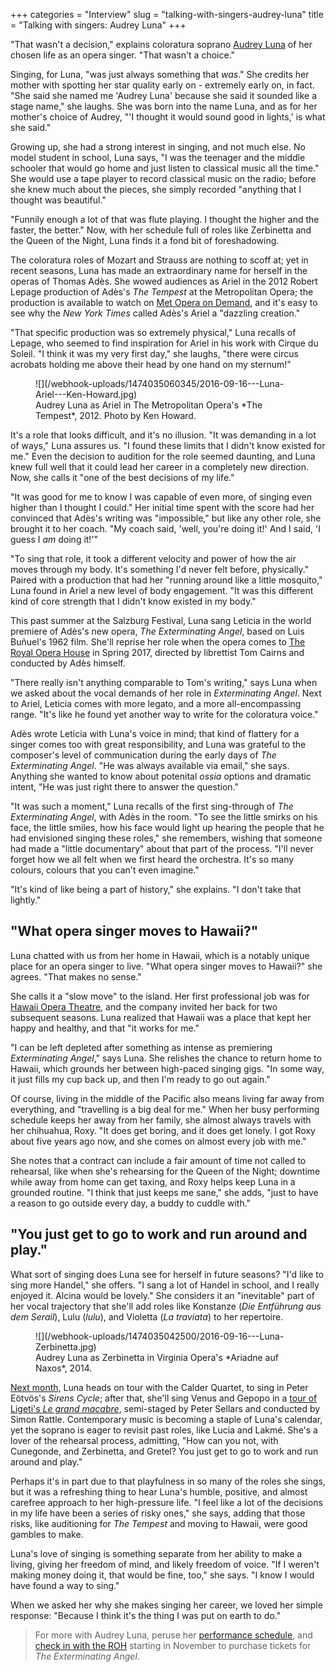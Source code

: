 +++
categories = "Interview"
slug = "talking-with-singers-audrey-luna"
title = "Talking with singers: Audrey Luna"
+++

"That wasn't a decision," explains coloratura soprano [Audrey Luna](/scene/people/audrey-luna/) of her chosen life as an opera singer. "That wasn't a choice." 

Singing, for Luna, "was just always something that *was*." She credits her mother with spotting her star quality early on - extremely early on, in fact. "She said she named me 'Audrey Luna' because she said it sounded like a stage name," she laughs. She was born into the name Luna, and as for her mother's choice of Audrey, "'I thought it would sound good in lights,' is what she said."

Growing up, she had a strong interest in singing, and not much else. No model student in school, Luna says, "I was the teenager and the middle schooler that would go home and just listen to classical music all the time." She would use a tape player to record classical music on the radio; before she knew much about the pieces, she simply recorded "anything that I thought was beautiful."

"Funnily enough a lot of that was flute playing. I thought the higher and the faster, the better." Now, with her schedule full of roles like Zerbinetta and the Queen of the Night, Luna finds it a fond bit of foreshadowing.

The coloratura roles of Mozart and Strauss are nothing to scoff at; yet in recent seasons, Luna has made an extraordinary name for herself in the operas of Thomas Adès. She wowed audiences as Ariel in the 2012 Robert Lepage production of Adès's *The Tempest* at the Metropolitan Opera; the production is available to watch on [Met Opera on Demand](https://metopera.org/Season/On-Demand/), and it's easy to see why the *New York Times* called Adès's Ariel a "dazzling creation."

"That specific production was so extremely physical," Luna recalls of Lepage, who seemed to find inspiration for Ariel in his work with Cirque du Soleil. "I think it was my very first day," she laughs, "there were circus acrobats holding me above their head by one hand on my sternum!"

<figure data-type="image">
![](/webhook-uploads/1474035060345/2016-09-16---Luna-Ariel---Ken-Howard.jpg)
<figcaption>Audrey Luna as Ariel in The Metropolitan Opera's *The Tempest*, 2012. Photo by Ken Howard.</figcaption>
</figure>

It's a role that looks difficult, and it's no illusion. "It was demanding in a lot of ways," Luna assures us. "I found these limits that I didn't know existed for me." Even the decision to audition for the role seemed daunting, and Luna knew full well that it could lead her career in a completely new direction. Now, she calls it "one of the best decisions of my life."

"It was good for me to know I was capable of even more, of singing even higher than I thought I could." Her initial time spent with the score had her convinced that Adès's writing was "impossible," but like any other role, she brought it to her coach. "My coach said, 'well, you're doing it!' And I said, 'I guess I *am* doing it!'"

"To sing that role, it took a different velocity and power of how the air moves through my body. It's something I'd never felt before, physically." Paired with a production that had her "running around like a little mosquito," Luna found in Ariel a new level of body engagement. "It was this different kind of core strength that I didn't know existed in my body."

This past summer at the Salzburg Festival, Luna sang Leticia in the world premiere of Adès's new opera, *The Exterminating Angel*, based on Luis Buñuel's 1962 film. She'll reprise her role when the opera comes to [The Royal Opera House](http://www.roh.org.uk/productions/the-exterminating-angel-by-tom-cairns) in Spring 2017, directed by librettist Tom Cairns and conducted by Adès himself. 

"There really isn't anything comparable to Tom's writing," says Luna when we asked about the vocal demands of her role in *Exterminating Angel*. Next to Ariel, Leticia comes with more legato, and a more all-encompassing range. "It's like he found yet another way to write for the coloratura voice." 

Adès wrote Leticia with Luna's voice in mind; that kind of flattery for a singer comes too with great responsibility, and Luna was grateful to the composer's level of communication during the early days of *The Exterminating Angel*. "He was always available via email," she says. Anything she wanted to know about potenital *ossia* options and dramatic intent, "He was just right there to answer the question."

"It was such a moment," Luna recalls of the first sing-through of *The Exterminating Angel*, with Adès in the room. "To see the little smirks on his face, the little smiles, how his face would light up hearing the people that he had envisioned singing these roles," she remembers, wishing that someone had made a "little documentary" about that part of the process. "I'll never forget how we all felt when we first heard the orchestra. It's so many colours, colours that you can't even imagine."

"It's kind of like being a part of history," she explains. "I don't take that lightly." 

## "What opera singer moves to Hawaii?"

Luna chatted with us from her home in Hawaii, which is a notably unique place for an opera singer to live. "What opera singer moves to Hawaii?" she agrees. "That makes no sense."

She calls it a "slow move" to the island. Her first professional job was for [Hawaii Opera Theatre](https://hawaiiopera.org/), and the company invited her back for two subsequent seasons. Luna realized that Hawaii was a place that kept her happy and healthy, and that "it works for me." 

"I can be left depleted after something as intense as premiering *Exterminating Angel*," says Luna. She relishes the chance to return home to Hawaii, which grounds her between high-paced singing gigs. "In some way, it just fills my cup back up, and then I'm ready to go out again."

Of course, living in the middle of the Pacific also means living far away from everything, and "travelling is a big deal for me." When her busy performing schedule keeps her away from her family, she almost always travels with her chihuahua, Roxy. "It does get boring, and it does get lonely. I got Roxy about five years ago now, and she comes on almost every job with me." 

She notes that a contract can include a fair amount of time not called to rehearsal, like when she's rehearsing for the Queen of the Night; downtime while away from home can get taxing, and Roxy helps keep Luna in a grounded routine. "I think that just keeps me sane," she adds, "just to have a reason to go outside every day, a buddy to cuddle with."

## "You just get to go to work and run around and play."

What sort of singing does Luna see for herself in future seasons? "I'd like to sing more Handel," she offers. "I sang a lot of Handel in school, and I really enjoyed it. Alcina would be lovely." She considers it an "inevitable" part of her vocal trajectory that she'll add roles like Konstanze (*Die Entführung aus dem Serail*), Lulu (*lulu*), and Violetta (*La traviata*) to her repertoire. 

<figure data-type="image">
![](/webhook-uploads/1474035042500/2016-09-16---Luna-Zerbinetta.jpg)
<figcaption>Audrey Luna as Zerbinetta in Virginia Opera's *Ariadne auf Naxos*, 2014.</figcaption>
</figure>

[Next month](http://audrey-luna.com/schedule/), Luna heads on tour with the Calder Quartet, to sing in Peter Eötvös's *Sirens Cycle*; after that, she'll sing Venus and Gepopo in a [tour of Ligeti's *Le grand macabre*](https://www.barbican.org.uk/music/event-detail.asp?ID=19270), semi-staged by Peter Sellars and conducted by Simon Rattle. Contemporary music is becoming a staple of Luna's calendar, yet the soprano is eager to revisit past roles, like Lucia and Lakmé. She's a lover of the rehearsal process, admitting, "How can you not, with Cunegonde, and Zerbinetta, and Gretel? You just get to go to work and run around and play."

Perhaps it's in part due to that playfulness in so many of the roles she sings, but it was a refreshing thing to hear Luna's humble, positive, and almost carefree approach to her high-pressure life. "I feel like a lot of the decisions in my life have been a series of risky ones," she says, adding that those risks, like auditioning for *The Tempest* and moving to Hawaii, were good gambles to make.

Luna's love of singing is something separate from her ability to make a living, giving her freedom of mind, and likely freedom of voice. "If I weren't making money doing it, that would be fine, too," she says. "I know I would have found a way to sing."

When we asked her why she makes singing her career, we loved her simple response: "Because I think it's the thing I was put on earth to do."

>For more with Audrey Luna, peruse her [performance schedule](http://audrey-luna.com/schedule/), and [check in with the ROH](http://www.roh.org.uk/seasons/2016-17/spring) starting in November to purchase tickets for *The Exterminating Angel*.
